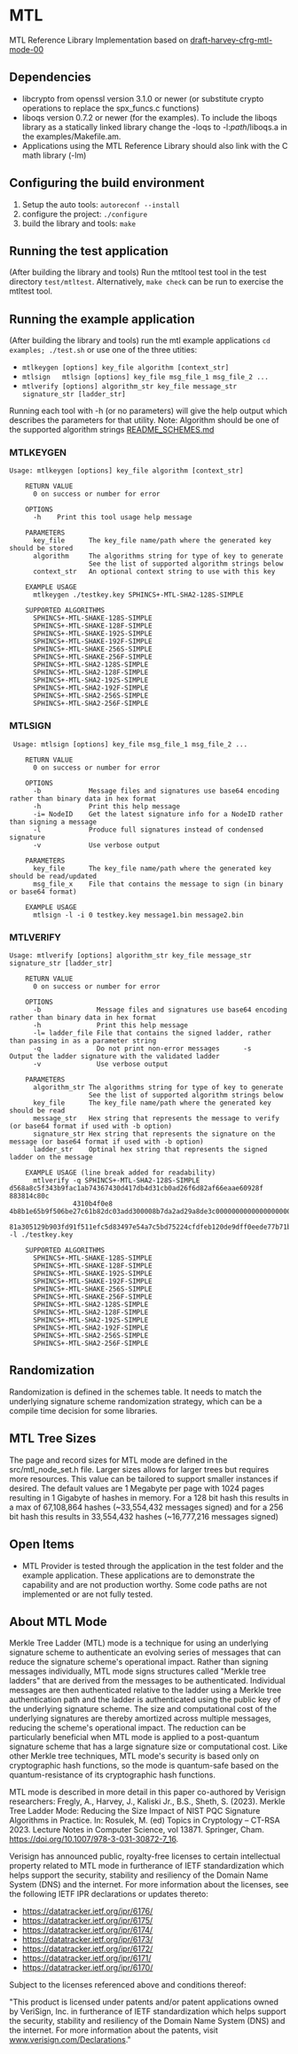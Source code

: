 # MTL
MTL Reference Library Implementation based on [draft-harvey-cfrg-mtl-mode-00](https://datatracker.ietf.org/doc/draft-harvey-cfrg-mtl-mode/)

## Dependencies
* libcrypto from openssl version 3.1.0 or newer (or substitute crypto operations to replace the spx_funcs.c functions)
* liboqs version 0.7.2 or newer (for the examples).  To include the liboqs library as a statically linked library change the -loqs to -l:_path_/liboqs.a in the examples/Makefile.am. 
* Applications using the MTL Reference Library should also link with the C math library (-lm)

## Configuring the build environment
1. Setup the auto tools: `autoreconf --install`
2. configure the project: `./configure`
3. build the library and tools: `make`

## Running the test application
(After building the library and tools) Run the mtltool test tool in the test directory `test/mtltest`.
Alternatively, `make check` can be run to exercise the mtltest tool.

## Running the example application
(After building the library and tools) run the mtl example applications `cd examples; ./test.sh` or use one of the three utities:
* `mtlkeygen [options] key_file algorithm [context_str]`
* `mtlsign   mtlsign [options] key_file msg_file_1 msg_file_2 ...`
* `mtlverify [options] algorithm_str key_file message_str signature_str [ladder_str]`

Running each tool with -h (or no parameters) will give the help output which describes the parameters for that utility.
Note: Algorithm should be one of the supported algorithm strings [README_SCHEMES.md](README_SCHEMES.md)

### MTLKEYGEN
```
Usage: mtlkeygen [options] key_file algorithm [context_str]

    RETURN VALUE
      0 on success or number for error

    OPTIONS
      -h    Print this tool usage help message

    PARAMETERS
      key_file      The key_file name/path where the generated key should be stored
      algorithm     The algorithms string for type of key to generate
                    See the list of supported algorithm strings below
      context_str   An optional context string to use with this key

    EXAMPLE USAGE
      mtlkeygen ./testkey.key SPHINCS+-MTL-SHA2-128S-SIMPLE

    SUPPORTED ALGORITHMS
      SPHINCS+-MTL-SHAKE-128S-SIMPLE
      SPHINCS+-MTL-SHAKE-128F-SIMPLE
      SPHINCS+-MTL-SHAKE-192S-SIMPLE
      SPHINCS+-MTL-SHAKE-192F-SIMPLE
      SPHINCS+-MTL-SHAKE-256S-SIMPLE
      SPHINCS+-MTL-SHAKE-256F-SIMPLE
      SPHINCS+-MTL-SHA2-128S-SIMPLE
      SPHINCS+-MTL-SHA2-128F-SIMPLE
      SPHINCS+-MTL-SHA2-192S-SIMPLE
      SPHINCS+-MTL-SHA2-192F-SIMPLE
      SPHINCS+-MTL-SHA2-256S-SIMPLE
      SPHINCS+-MTL-SHA2-256F-SIMPLE
```

### MTLSIGN
```
 Usage: mtlsign [options] key_file msg_file_1 msg_file_2 ...

    RETURN VALUE
      0 on success or number for error

    OPTIONS
      -b            Message files and signatures use base64 encoding rather than binary data in hex format
      -h            Print this help message
      -i= NodeID    Get the latest signature info for a NodeID rather than signing a message
      -l            Produce full signatures instead of condensed signature
      -v            Use verbose output

    PARAMETERS
      key_file      The key_file name/path where the generated key should be read/updated
      msg_file_x    File that contains the message to sign (in binary or base64 format)

    EXAMPLE USAGE
      mtlsign -l -i 0 testkey.key message1.bin message2.bin
```

### MTLVERIFY
```
Usage: mtlverify [options] algorithm_str key_file message_str signature_str [ladder_str]

    RETURN VALUE
      0 on success or number for error

    OPTIONS
      -b              Message files and signatures use base64 encoding rather than binary data in hex format
      -h              Print this help message
      -l= ladder_file File that contains the signed ladder, rather than passing in as a parameter string
      -q              Do not print non-error messages      -s              Output the ladder signature with the validated ladder
      -v              Use verbose output

    PARAMETERS
      algorithm_str The algorithms string for type of key to generate
                    See the list of supported algorithm strings below
      key_file      The key_file name/path where the generated key should be read
      message_str   Hex string that represents the message to verify (or base64 format if used with -b option)
      signature_str Hex string that represents the signature on the message (or base64 format if used with -b option)
      ladder_str    Optinal hex string that represents the signed ladder on the message

    EXAMPLE USAGE (line break added for readability)
      mtlverify -q SPHINCS+-MTL-SHA2-128S-SIMPLE d568a8c5f343b9fac1ab74367430d417db4d31cb0ad26f6d82af66eaae60928f  883814c80c
                4310b4f0e8 4b8b1e65b9f506be27c61b82dc03add300008b7da2ad29a8de3c000000000000000000000007000396354149b979b8b1c9
                81a305129b903fd91f511efc5d83497e54a7c5bd75224cfdfeb120de9dff0eede77b71b2fff0ec -l ./testkey.key

    SUPPORTED ALGORITHMS
      SPHINCS+-MTL-SHAKE-128S-SIMPLE
      SPHINCS+-MTL-SHAKE-128F-SIMPLE
      SPHINCS+-MTL-SHAKE-192S-SIMPLE
      SPHINCS+-MTL-SHAKE-192F-SIMPLE
      SPHINCS+-MTL-SHAKE-256S-SIMPLE
      SPHINCS+-MTL-SHAKE-256F-SIMPLE
      SPHINCS+-MTL-SHA2-128S-SIMPLE
      SPHINCS+-MTL-SHA2-128F-SIMPLE
      SPHINCS+-MTL-SHA2-192S-SIMPLE
      SPHINCS+-MTL-SHA2-192F-SIMPLE
      SPHINCS+-MTL-SHA2-256S-SIMPLE
      SPHINCS+-MTL-SHA2-256F-SIMPLE

```


## Randomization
Randomization is defined in the schemes table. It needs to match the underlying signature scheme randomization strategy, which can be a compile time decision for some libraries.

## MTL Tree Sizes
The page and record sizes for MTL mode are defined in the src/mtl_node_set.h file. Larger sizes allows for larger trees but requires more resources.  This value can be tailored to support smaller instances if desired.  The default values are 1 Megabyte per page with 1024 pages resulting in 1 Gigabyte of hashes in memory.  For a 128 bit hash this results in a max of 67,108,864 hashes (~33,554,432 messages signed) and for a 256 bit hash this results in 33,554,432 hashes (~16,777,216 messages signed)

## Open Items
* MTL Provider is tested through the application in the test folder and the example application. These applications are to demonstrate the capability and are not production worthy.  Some code paths are not implemented or are not fully tested. 

## About MTL Mode
Merkle Tree Ladder (MTL) mode is a technique for using an underlying signature scheme to authenticate an evolving series of messages that can reduce the signature scheme's operational impact.  Rather than signing messages individually, MTL mode signs structures called "Merkle tree ladders" that are derived from the messages to be authenticated.  Individual messages are then authenticated relative to the ladder using a Merkle tree authentication path and the ladder is authenticated using the public key of the underlying signature scheme.  The size and computational cost of the underlying signatures are thereby amortized across multiple messages, reducing the scheme's operational impact.  The reduction can be particularly beneficial when MTL mode is applied to a post-quantum signature scheme that has a large signature size or computational cost.  Like other Merkle tree techniques, MTL mode's security is based only on cryptographic hash functions, so the mode is quantum-safe based on the quantum-resistance of its cryptographic hash functions.
 
MTL mode is described in more detail in this paper co-authored by Verisign researchers:  Fregly, A., Harvey, J., Kaliski Jr., B.S., Sheth, S. (2023). Merkle Tree Ladder Mode: Reducing the Size Impact of NIST PQC Signature Algorithms in Practice. In: Rosulek, M. (ed) Topics in Cryptology – CT-RSA 2023. Lecture Notes in Computer Science, vol 13871. Springer, Cham. https://doi.org/10.1007/978-3-031-30872-7_16.
 
Verisign has announced public, royalty-free licenses to certain intellectual property related to MTL mode in furtherance of IETF standardization which helps support the security, stability and resiliency of the Domain Name System (DNS) and the internet. For more information about the licenses, see the following IETF IPR declarations or updates thereto:

* https://datatracker.ietf.org/ipr/6176/
* https://datatracker.ietf.org/ipr/6175/
* https://datatracker.ietf.org/ipr/6174/
* https://datatracker.ietf.org/ipr/6173/
* https://datatracker.ietf.org/ipr/6172/
* https://datatracker.ietf.org/ipr/6171/
* https://datatracker.ietf.org/ipr/6170/

Subject to the licenses referenced above and conditions thereof:
 
"This product is licensed under patents and/or patent applications owned by VeriSign, Inc. in furtherance of IETF standardization which helps support the security, stability and resiliency of the Domain Name System (DNS) and the internet. For more information about the patents, visit www.verisign.com/Declarations."
 